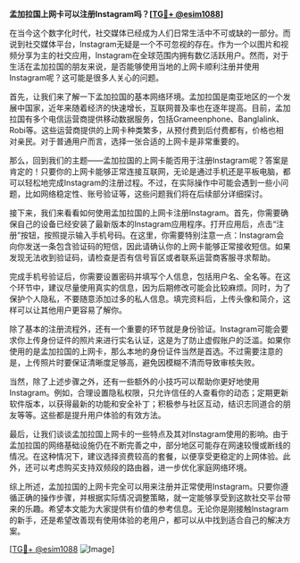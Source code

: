 **孟加拉国上网卡可以注册Instagram吗？[[TG💪+ @esim1088](https://t.me/s/esim1088)]**

在当今这个数字化时代，社交媒体已经成为人们日常生活中不可或缺的一部分。而说到社交媒体平台，Instagram无疑是一个不可忽视的存在。作为一个以图片和视频分享为主的社交应用，Instagram在全球范围内拥有数亿活跃用户。然而，对于生活在孟加拉国的朋友来说，是否能够使用当地的上网卡顺利注册并使用Instagram呢？这可能是很多人关心的问题。

首先，让我们来了解一下孟加拉国的基本网络环境。孟加拉国是南亚地区的一个发展中国家，近年来随着经济的快速增长，互联网普及率也在逐年提高。目前，孟加拉国有多个电信运营商提供移动数据服务，包括Grameenphone、Banglalink、Robi等。这些运营商提供的上网卡种类繁多，从预付费到后付费都有，价格也相对亲民。对于普通用户而言，选择一张合适的上网卡是非常重要的。

那么，回到我们的主题——孟加拉国的上网卡能否用于注册Instagram呢？答案是肯定的！只要你的上网卡能够正常连接互联网，无论是通过手机还是平板电脑，都可以轻松地完成Instagram的注册过程。不过，在实际操作中可能会遇到一些小问题，比如网络稳定性、账号验证等，这些问题我们将在后续部分详细探讨。

接下来，我们来看看如何使用孟加拉国的上网卡注册Instagram。首先，你需要确保自己的设备已经安装了最新版本的Instagram应用程序。打开应用后，点击“注册”按钮，按照提示输入手机号码。在这里，你需要特别注意一点：Instagram会向你发送一条包含验证码的短信，因此请确认你的上网卡能够正常接收短信。如果发现无法收到验证码，请检查是否有信号盲区或者联系运营商客服寻求帮助。

完成手机号验证后，你需要设置密码并填写个人信息，包括用户名、全名等。在这个环节中，建议尽量使用真实的信息，因为后期修改可能会比较麻烦。同时，为了保护个人隐私，不要随意添加过多的私人信息。填完资料后，上传头像和简介，这样可以让其他用户更容易了解你。

除了基本的注册流程外，还有一个重要的环节就是身份验证。Instagram可能会要求你上传身份证件的照片来进行实名认证，这是为了防止虚假账户的泛滥。如果你使用的是孟加拉国的上网卡，那么本地的身份证件当然是首选。不过需要注意的是，上传照片时要保证清晰度足够高，避免因模糊不清而导致审核失败。

当然，除了上述步骤之外，还有一些额外的小技巧可以帮助你更好地使用Instagram。例如，合理设置隐私权限，只允许信任的人查看你的动态；定期更新软件版本，以获得最新的功能和安全补丁；积极参与社区互动，结识志同道合的朋友等等。这些都是提升用户体验的有效方法。

最后，让我们谈谈孟加拉国上网卡的一些特点及其对Instagram使用的影响。由于孟加拉国的网络基础设施仍在不断完善之中，部分地区可能存在网速较慢或断线的情况。在这种情况下，建议选择资费较高的套餐，以便享受更稳定的上网体验。此外，还可以考虑购买支持双频段的路由器，进一步优化家庭网络环境。

综上所述，孟加拉国的上网卡完全可以用来注册并正常使用Instagram。只要你遵循正确的操作步骤，并根据实际情况调整策略，就一定能够享受到这款社交平台带来的乐趣。希望本文能为大家提供有价值的参考信息。无论你是刚接触Instagram的新手，还是希望改善现有使用体验的老用户，都可以从中找到适合自己的解决方案。

[[TG💪+ @esim1088](https://t.me/s/esim1088) ![Image](https://i.postimg.cc/4NQfJmqS/Snipaste-2025-05-13-00-14-12.png)]